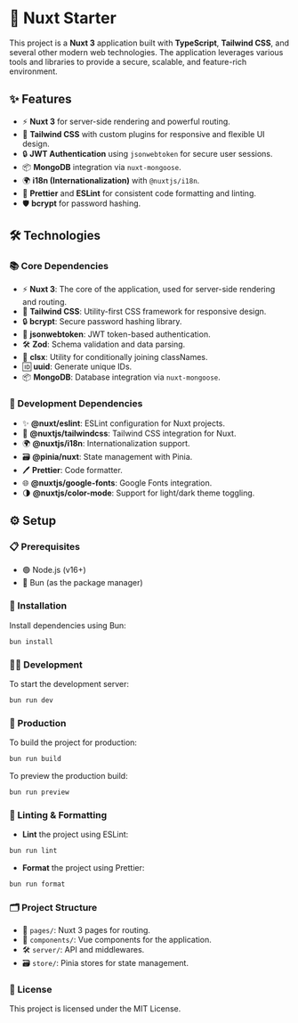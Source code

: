 # 🚀 Nuxt Starter

This project is a **Nuxt 3** application built with **TypeScript**, **Tailwind CSS**, and several other modern web technologies. The application leverages various tools and libraries to provide a secure, scalable, and feature-rich environment.

## ✨ Features

- ⚡️ **Nuxt 3** for server-side rendering and powerful routing.
- 🎨 **Tailwind CSS** with custom plugins for responsive and flexible UI design.
- 🔒 **JWT Authentication** using `jsonwebtoken` for secure user sessions.
- 📦 **MongoDB** integration via `nuxt-mongoose`.
- 🌍 **i18n (Internationalization)** with `@nuxtjs/i18n`.
- 🎯 **Prettier** and **ESLint** for consistent code formatting and linting.
- 🛡 **bcrypt** for password hashing.
  
## 🛠 Technologies

### 📚 Core Dependencies

- ⚡️ **Nuxt 3**: The core of the application, used for server-side rendering and routing.
- 🎨 **Tailwind CSS**: Utility-first CSS framework for responsive design.
- 🔒 **bcrypt**: Secure password hashing library.
- 🔑 **jsonwebtoken**: JWT token-based authentication.
- 🛠 **Zod**: Schema validation and data parsing.
- 🎯 **clsx**: Utility for conditionally joining classNames.
- 🆔 **uuid**: Generate unique IDs.
- 📦 **MongoDB**: Database integration via `nuxt-mongoose`.
  
### 🔧 Development Dependencies

- ✨ **@nuxt/eslint**: ESLint configuration for Nuxt projects.
- 🎨 **@nuxtjs/tailwindcss**: Tailwind CSS integration for Nuxt.
- 🌍 **@nuxtjs/i18n**: Internationalization support.
- 🗃 **@pinia/nuxt**: State management with Pinia.
- 🖊 **Prettier**: Code formatter.
- 🌐 **@nuxtjs/google-fonts**: Google Fonts integration.
- 🌗 **@nuxtjs/color-mode**: Support for light/dark theme toggling.

## ⚙️ Setup

### 📋 Prerequisites

- 🟢 Node.js (v16+)
- 🍞 Bun (as the package manager)
  
### 🔧 Installation

Install dependencies using Bun:

```bash
bun install
```

### 🧑‍💻 Development

To start the development server:

```bash
bun run dev
```

### 🚀 Production

To build the project for production:

```bash
bun run build
```

To preview the production build:

```bash
bun run preview
```

### 🧹 Linting & Formatting
- **Lint** the project using ESLint:

```bash
bun run lint
```

- **Format** the project using Prettier:

```bash
bun run format
```

### 🗂 Project Structure

- 📄 `pages/`: Nuxt 3 pages for routing.
- 🧩 `components/`: Vue components for the application.
- 🛠 `server/`: API and middlewares.
- 🗃 `store/`: Pinia stores for state management.

### 📜 License
This project is licensed under the MIT License.
